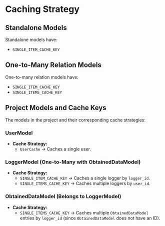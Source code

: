 # Caching Strategy

## Standalone Models
Standalone models have:
- `SINGLE_ITEM_CACHE_KEY`

## One-to-Many Relation Models
One-to-many relation models have:
- `SINGLE_ITEM_CACHE_KEY`
- `SINGLE_ITEMS_CACHE_KEY`

## Project Models and Cache Keys

The models in the project and their corresponding cache strategies:

### UserModel
- **Cache Strategy:**
    - `UserCache` → Caches a single user.

### LoggerModel (One-to-Many with ObtainedDataModel)
- **Cache Strategy:**
    - `SINGLE_ITEM_CACHE_KEY` → Caches a single logger by `logger_id`.
    - `SINGLE_ITEMS_CACHE_KEY` → Caches multiple loggers by `user_id`.

### ObtainedDataModel (Belongs to LoggerModel)
- **Cache Strategy:**
    - `SINGLE_ITEMS_CACHE_KEY` → Caches multiple `ObtainedDataModel` entries by `logger_id` (since `ObtainedDataModel` does not have an ID).

